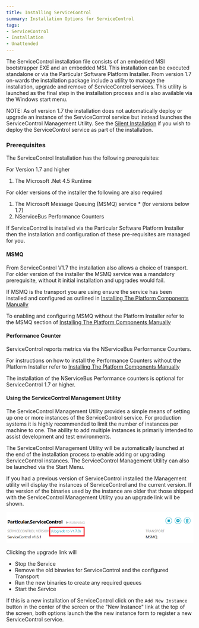 ```yaml
---
title: Installing ServiceControl
summary: Installation Options for ServiceControl
tags:
- ServiceControl
- Installation
- Unattended
---
```


The ServiceControl installation file consists of an embedded MSI bootstrapper EXE and an embedded MSI.  This installation can be executed standalone or via the Particular Software Platform Installer. From version 1.7 on-wards the installation package include a utility to manage the installation, upgrade and remove of ServiceControl services.  This utility is launched as the final step in the installation process and is also available via the Windows start menu.  

NOTE: As of version 1.7 the installation does not automatically deploy or upgrade an instance of the ServiceControl service but instead launches the ServiceControl Management Utility. See the [Silent Installation](silent-installation.md) if you wish to deploy the ServiceControl service as part of the installation. 

### Prerequisites

The ServiceControl Installation has the following prerequisites:

For Version 1.7 and higher

1. The Microsoft .Net 4.5 Runtime

For older versions of the installer the following are also required

1. The Microsoft Message Queuing (MSMQ) service * (for versions below 1.7)
2. NServiceBus Performance Counters

If ServiceControl is installed via the Particular Software Platform Installer then the installation and configuration of these pre-requisites are managed for you.

#### MSMQ

From ServiceControl V1.7 the installation also allows a choice of transport.  For older version of the installer the MSMQ service was a mandatory prerequisite, without it initial installation and upgrades would fail.

If MSMQ is the transport you are using ensure the service has been installed and configured as outlined in [Installing The Platform Components Manually](/platform/installer/offline.md#msmq)

To enabling and configuring MSMQ without the Platform Installer refer to the MSMQ section of [Installing The Platform Components Manually](/platform/installer/offline.md#msmq)

#### Performance Counter

ServiceControl reports metrics via the NServiceBus Performance Counters.

For instructions on how to install the Performance Counters without the Platform Installer refer to [Installing The Platform Components Manually](/platform/installer/offline.md)

The installation of the NServiceBus Performance counters is optional for ServiceControl 1.7 or higher.

#### Using the ServiceControl Management Utility

The ServiceControl Management Utility provides a simple means of setting up one or more instances of the ServiceControl service.  For production systems it is highly recommended to limit the number of instances per machine to one. The ability to add multiple instances is primarily intended to assist development and test environments.

The ServiceControl Management Utility will be automatically launched at the end of the installation process to enable adding or upgrading ServiceControl instances. The ServiceControl Management Utility can also be launched via the Start Menu.

If you had a previous version of  ServiceControl installed the Management utility will display the instances of ServiceControl and the current version. If the version of the binaries used by the instance are older that those shipped with the ServiceControl Management Utility you an upgrade link will be shown.  

![](managementutil-upgradelink.png)

Clicking the upgrade link will
 * Stop the Service
 * Remove the old binaries for ServiceControl and the configured Transport 
 * Run the new binaries to create any required queues
 * Start the Service
  
If this is a new installation of ServiceControl click on the `Add New Instance` button in the center of the screen or the "New Instance" link at the top of the screen,  both options launch the the new instance form to register a new ServiceControl service.
